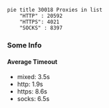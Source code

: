 
```mermaid
pie title 30018 Proxies in list
    "HTTP" : 20592
    "HTTPS": 4021
    "SOCKS" : 8397
```

### Some Info
#### Average Timeout

- mixed: 3.5s
- http: 1.9s
- https: 8.6s
- socks: 6.5s